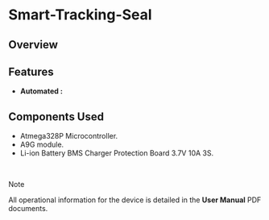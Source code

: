 # Smart-Tracking-Seal

## Overview

## Features
- **Automated :**

## Components Used

- Atmega328P Microcontroller.
- A9G module.
- Li-ion Battery BMS Charger Protection Board 3.7V 10A 3S.


<br />

> [!NOTE]
> All operational information for the device is detailed in the **User Manual** PDF documents.
